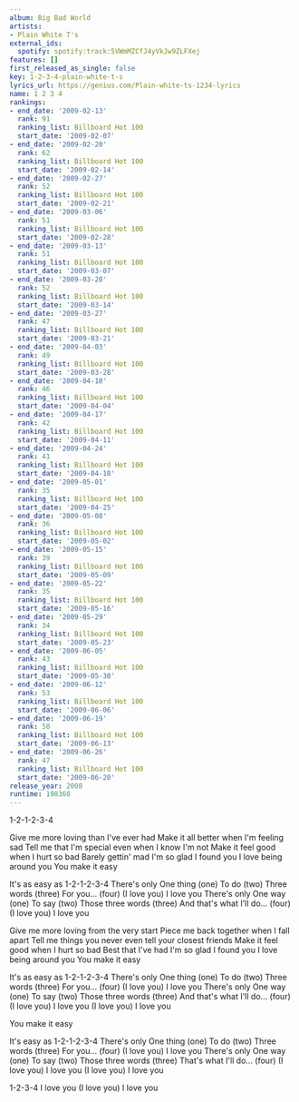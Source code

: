 ```yaml
---
album: Big Bad World
artists:
- Plain White T's
external_ids:
  spotify: spotify:track:5VWmMZCfJ4yVkJw9ZLFXej
features: []
first_released_as_single: false
key: 1-2-3-4-plain-white-t-s
lyrics_url: https://genius.com/Plain-white-ts-1234-lyrics
name: 1 2 3 4
rankings:
- end_date: '2009-02-13'
  rank: 91
  ranking_list: Billboard Hot 100
  start_date: '2009-02-07'
- end_date: '2009-02-20'
  rank: 62
  ranking_list: Billboard Hot 100
  start_date: '2009-02-14'
- end_date: '2009-02-27'
  rank: 52
  ranking_list: Billboard Hot 100
  start_date: '2009-02-21'
- end_date: '2009-03-06'
  rank: 51
  ranking_list: Billboard Hot 100
  start_date: '2009-02-28'
- end_date: '2009-03-13'
  rank: 51
  ranking_list: Billboard Hot 100
  start_date: '2009-03-07'
- end_date: '2009-03-20'
  rank: 52
  ranking_list: Billboard Hot 100
  start_date: '2009-03-14'
- end_date: '2009-03-27'
  rank: 47
  ranking_list: Billboard Hot 100
  start_date: '2009-03-21'
- end_date: '2009-04-03'
  rank: 49
  ranking_list: Billboard Hot 100
  start_date: '2009-03-28'
- end_date: '2009-04-10'
  rank: 46
  ranking_list: Billboard Hot 100
  start_date: '2009-04-04'
- end_date: '2009-04-17'
  rank: 42
  ranking_list: Billboard Hot 100
  start_date: '2009-04-11'
- end_date: '2009-04-24'
  rank: 41
  ranking_list: Billboard Hot 100
  start_date: '2009-04-18'
- end_date: '2009-05-01'
  rank: 35
  ranking_list: Billboard Hot 100
  start_date: '2009-04-25'
- end_date: '2009-05-08'
  rank: 36
  ranking_list: Billboard Hot 100
  start_date: '2009-05-02'
- end_date: '2009-05-15'
  rank: 39
  ranking_list: Billboard Hot 100
  start_date: '2009-05-09'
- end_date: '2009-05-22'
  rank: 35
  ranking_list: Billboard Hot 100
  start_date: '2009-05-16'
- end_date: '2009-05-29'
  rank: 34
  ranking_list: Billboard Hot 100
  start_date: '2009-05-23'
- end_date: '2009-06-05'
  rank: 43
  ranking_list: Billboard Hot 100
  start_date: '2009-05-30'
- end_date: '2009-06-12'
  rank: 53
  ranking_list: Billboard Hot 100
  start_date: '2009-06-06'
- end_date: '2009-06-19'
  rank: 50
  ranking_list: Billboard Hot 100
  start_date: '2009-06-13'
- end_date: '2009-06-26'
  rank: 47
  ranking_list: Billboard Hot 100
  start_date: '2009-06-20'
release_year: 2008
runtime: 198360
---
```

1-2-1-2-3-4


Give me more loving than I've ever had
Make it all better when I'm feeling sad
Tell me that I'm special even when I know I'm not
Make it feel good when I hurt so bad
Barely gettin' mad
I'm so glad I found you
I love being around you
You make it easy


It's as easy as 1-2-1-2-3-4
There's only
One thing (one)
To do (two)
Three words (three)
For you... (four)
(I love you) I love you
There's only
One way (one)
To say (two)
Those three words (three)
And that's what I'll do... (four)
(I love you) I love you


Give me more loving from the very start
Piece me back together when I fall apart
Tell me things you never even tell your closest friends
Make it feel good when I hurt so bad
Best that I've had
I'm so glad I found you
I love being around you
You make it easy


It's as easy as 1-2-1-2-3-4
There's only
One thing (one)
To do (two)
Three words (three)
For you... (four)
(I love you) I love you
There's only
One way (one)
To say (two)
Those three words (three)
And that's what I'll do... (four)
(I love you) I love you
(I love you) I love you


You make it easy


It's easy as 1-2-1-2-3-4
There's only
One thing (one)
To do (two)
Three words (three)
For you... (four)
(I love you) I love you
There's only
One way (one)
To say (two)
Those three words (three)
That's what I'll do... (four)
(I love you) I love you
(I love you) I love you


1-2-3-4
I love you
(I love you) I love you

